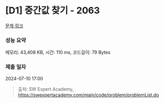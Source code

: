 # [D1] 중간값 찾기 - 2063 

[문제 링크](https://swexpertacademy.com/main/code/problem/problemDetail.do?contestProbId=AV5QPsXKA2UDFAUq) 

### 성능 요약

메모리: 43,408 KB, 시간: 110 ms, 코드길이: 79 Bytes

### 제출 일자

2024-07-10 17:00



> 출처: SW Expert Academy, https://swexpertacademy.com/main/code/problem/problemList.do
